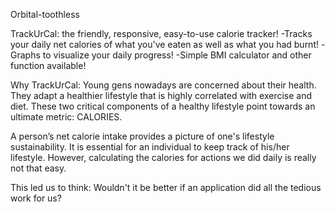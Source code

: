 Orbital-toothless

TrackUrCal: the friendly, responsive, easy-to-use calorie tracker! -Tracks your daily net calories of what you've eaten as well as what you had burnt! -Graphs to visualize your daily progress! -Simple BMI calculator and other function available!

Why TrackUrCal: Young gens nowadays are concerned about their health. They adapt a healthier lifestyle that is highly correlated with exercise and diet. These two critical components of a healthy lifestyle point towards an ultimate metric: CALORIES.

A person’s net calorie intake provides a picture of one's lifestyle sustainability. It is essential for an individual to keep track of his/her lifestyle. However, calculating the calories for actions we did daily is really not that easy.

This led us to think: Wouldn't it be better if an application did all the tedious work for us?

